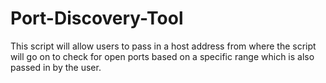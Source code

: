 # Port-Discovery-Tool
This script will allow users to pass in a host address from where the script will go on to check for open ports based on a specific range which is also passed in by the user.
